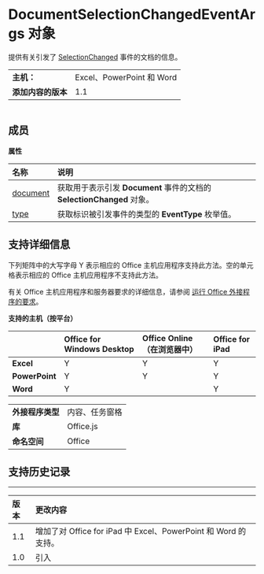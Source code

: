 
# <a name="documentselectionchangedeventargs-object"></a>DocumentSelectionChangedEventArgs 对象
提供有关引发了 [SelectionChanged](../../reference/shared/document.selectionchanged.event.md) 事件的文档的信息。

|||
|:-----|:-----|
|**主机：**|Excel、PowerPoint 和 Word|
|**添加内容的版本**|1.1|

```

```


## <a name="members"></a>成员


**属性**


|**名称**|**说明**|
|:-----|:-----|
|[document](../../reference/shared/document.selectionchangedeventargs.document.md)|获取用于表示引发  **Document** 事件的文档的 **SelectionChanged** 对象。|
|[type](../../reference/shared/document.selectionchangedeventargs.type.md)|获取标识被引发事件的类型的 **EventType** 枚举值。|

## <a name="support-details"></a>支持详细信息


下列矩阵中的大写字母 Y 表示相应的 Office 主机应用程序支持此方法。空的单元格表示相应的 Office 主机应用程序不支持此方法。

有关 Office 主机应用程序和服务器要求的详细信息，请参阅 [运行 Office 外接程序的要求](../../docs/overview/requirements-for-running-office-add-ins.md)。


**支持的主机（按平台）**


||**Office for Windows Desktop**|**Office Online（在浏览器中）**|**Office for iPad**|
|:-----|:-----|:-----|:-----|
|**Excel**|Y|Y|Y|
|**PowerPoint**|Y|Y|Y|
|**Word**|Y||Y|

|||
|:-----|:-----|
|**外接程序类型**|内容、任务窗格|
|**库**|Office.js|
|**命名空间**|Office|

## <a name="support-history"></a>支持历史记录



****


|**版本**|**更改内容**|
|:-----|:-----|
|1.1|增加了对 Office for iPad 中 Excel、PowerPoint 和 Word 的支持。|
|1.0|引入|
